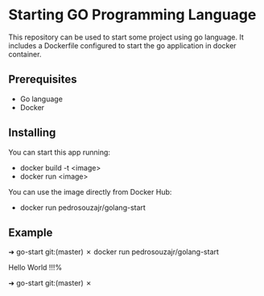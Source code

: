 # Starting GO Programming Language

This repository can be used to start some project using
go language. It includes a Dockerfile configured to start
the go application in docker container.

## Prerequisites

  - Go language
  - Docker

## Installing

You can start this app running:

 - docker build -t \<image\>
 - docker run \<image\>

You can use the image directly from Docker Hub:

 - docker run pedrosouzajr/golang-start

## Example

➜  go-start git:(master) ✗ docker run pedrosouzajr/golang-start

Hello World !!!%

➜  go-start git:(master) ✗

